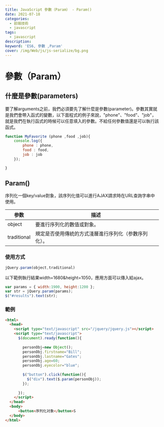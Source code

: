 ```yaml
---
title: JavaScript 參數（Param） - Param()
date: 2021-07-18
categories: 
  - 前端技術
  - javascript
tags: 
  - javascript
description:
keyword: 'ES6, 參數 ,Param'
cover: /img/Web/js/js-serialize/bg.png
---
```


# 參數（Param）
## 什麼是參數(parameters)
要了解arguments之前，我們必須要先了解什麼是參數(parameter)。參數其實就是我們會帶入函式的變數，以下面程式的例子來說，"phone"、"food"、"job"，就是我們在執行函式的時候可以任意填入的參數。不給任何參數值還是可以執行該函式。
```js
function MyFavorite (phone ,food ,job){
    console.log({
        phone : phone,
        food : food,
        job : job
    });

}

```

## Param()
序列化一個key/value對象，該序列化值可以進行AJAX請求時在URL查詢字串中使用。

|参数 | 描述 |
|-----|------|
|object      | 要進行序列化的數值或對象。| 
|traditional | 規定是否使用傳統的方式淺層進行序列化（参數序列化）。|

### 使用方式
```js
jQuery.param(object,traditional)
```

以下範例執行結果width=1680&height=1050，應用方面可以傳入給ajax。
```js
var params = { width:1900, height:1200 };
var str = jQuery.param(params);
$("#results").text(str);
```


### 範例
```html
<html>
  <head>
    <script type="text/javascript" src="/jquery/jquery.js"></script>
    <script type="text/javascript">
      $(document).ready(function(){
      
        personObj=new Object();
        personObj.firstname="Bill";
        personObj.lastname="Gates";
        personObj.age=60;
        personObj.eyecolor="blue"; 
        
        $("button").click(function(){
          $("div").text($.param(personObj));
        });
        
      });
    </script>
  </head>
  <body>
      <button>序列化对象</button>S
  </body>
</html>
```